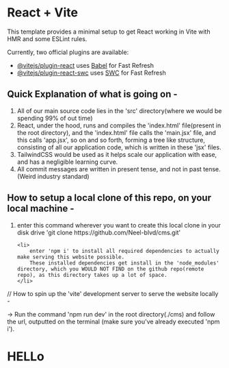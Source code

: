 # React + Vite

This template provides a minimal setup to get React working in Vite with HMR and some ESLint rules.

Currently, two official plugins are available:

- [@vitejs/plugin-react](https://github.com/vitejs/vite-plugin-react/blob/main/packages/plugin-react/README.md) uses [Babel](https://babeljs.io/) for Fast Refresh
- [@vitejs/plugin-react-swc](https://github.com/vitejs/vite-plugin-react-swc) uses [SWC](https://swc.rs/) for Fast Refresh




<h2> Quick Explanation of what is going on - </h1>
<ol>
    <li>
        All of our main source code lies in the 'src' directory(where we would be spending 99% of out time)
    </li>
    <li>
        React, under the hood, runs and compiles the 'index.html' file(present in the root directory), and the   'index.html' file calls the 'main.jsx' file, and this calls 'app.jsx', so on and so forth, forming a tree like structure, consisting of all our application code, which is written in these 'jsx' files.
    </li>
    <li>
        TailwindCSS would be used as it helps scale our application with ease, and has a negligible learning curve.
    </li>
    <li>
        All commit messages are written in present tense, and not in past tense. (Weird industry standard)
    </li>
</ol>







<h2>How to setup a local clone of this repo, on your local machine -</h2>

<ol>
    <li>
        enter this command wherever you want to create this local clone in your disk drive
        'git clone https://github.com/Neel-blvd/cms.git'
    </li>

    <li>
        enter 'npm i' to install all required dependencies to actually make serving this website possible.
        These installed dependencies get install in the 'node_modules' directory, which you WOULD NOT FIND on the github repo(remote repo), as this directory takes up a lot of space.
    </li>
</ol>




// How to spin up the 'vite' development server to serve the website locally -

-> Run the command 'npm run dev' in the root directory(./cms) and follow the url, outputted on the terminal
    (make sure you've already executed 'npm i').


<h1>HELLo</h1>
